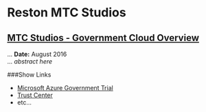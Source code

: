 # Reston MTC Studios
## [MTC Studios - Government Cloud Overview](http://channel9.msdn.microsoft.com)
... **Date:** August 2016  
... *abstract here*

###Show Links
* [Microsoft Azure Government Trial](http://aka.ms/azuregovttrial)
* [Trust Center](http://www.microsoft.com)
* etc...
